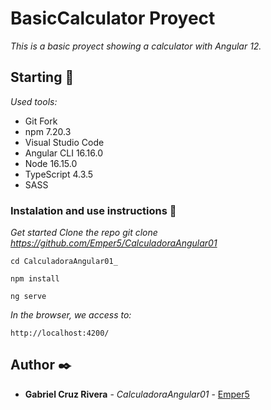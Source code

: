 
# BasicCalculator Proyect

_This is a basic proyect showing a calculator with Angular 12._

## Starting 🚀

_Used tools:_

- Git Fork
- npm 7.20.3
- Visual Studio Code
- Angular CLI 16.16.0
- Node 16.15.0
- TypeScript 4.3.5
- SASS

### Instalation and use instructions 🔧


_Get started Clone the repo git clone https://github.com/Emper5/CalculadoraAngular01_

```
cd CalculadoraAngular01_
```

```
npm install
```

```
ng serve
```

_In the browser, we access to:_

```
http://localhost:4200/
```


## Author ✒️

* **Gabriel Cruz Rivera** - *CalculadoraAngular01* - [Emper5](https://github.com/Emper5/CalculadoraAngular01)